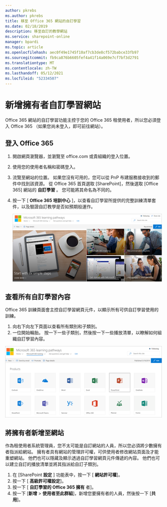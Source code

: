 ```yaml
---
author: pkrebs
ms.author: pkrebs
title: 移至 Office 365 網站的自訂學習
ms.date: 02/18/2019
description: 移至自訂的教學網站
ms.service: sharepoint-online
manager: bpardi
ms.topic: article
ms.openlocfilehash: aec0f49e1745f10af7cb3de8cf572babce33fb97
ms.sourcegitcommit: fb9ca876b6605fef4a41f14a069e7cf7bf3d2791
ms.translationtype: MT
ms.contentlocale: zh-TW
ms.lasthandoff: 05/12/2021
ms.locfileid: "52334507"
---
```

# <a name="add-owners-custom-learning-site"></a>新增擁有者自訂學習網站

Office 365 網站的自訂學習功能主控于您的 Office 365 租使用者，所以您必須登入 Office 365 （如果您尚未登入，即可前往網站）。 

## <a name="sign-in-to-office-365"></a>登入 Office 365 

1.  開啟網頁瀏覽器，並瀏覽至 office.com 或貴組織的登入位置。 
2.  使用您的使用者名稱和密碼登入。
3.  流覽至網站的位置。 如果您沒有可用的，您可以從 PnP 布建服務接收到的郵件中找到該資源。 從 Office 365 首頁選取 [SharePoint]，然後選取 [Office 365] 網站的 **自訂學習** 。 您可能將其命名為不同的。 
5. 按一下 [ **Office 365 培訓中心** ]，以查看自訂學習所提供的完整訓練清單套件，以及驗證自訂教學是否如預期般運作。 

   ![顯示使用中學習路徑的相片集合。](media/cg-goto.png)

## <a name="view-all-the-custom-learning-content"></a>查看所有自訂學習內容
Office 365 訓練頁面會主控自訂學習網頁元件，以顯示所有可供自訂學習使用的訓練。 

1. 向右下向左下頁面以查看所有類別和子類別。
2. 一位開始輪胎。 按一下一些子類別，然後按一下一些播放清單，以瞭解如何組織自訂學習內容。 

![學習路徑閘道視窗。](media/cg-gotoall.png)

## <a name="add-owners-to-site"></a>將擁有者新增至網站
作為租使用者系統管理員，您不太可能是自訂網站的人員，所以您必須將少數擁有者指派給網站。 擁有者具有網站的管理許可權，可供使用者修改網站頁面及才能重塑網站。 他們也可以隱藏及顯示透過自訂學習網頁元件傳遞的內容。 他們也可以建立自訂的播放清單並將其指派給自訂子類別。  

1. 在 [SharePoint **設定** ] 功能表中，按一下 [ **網站許可權**]。
2. 按一下 [ **高級許可權設定**]。
3. 按一下 [ **自訂學習的 Office 365 擁有** 者]。
4. 按一下 [**新增**  >  **使用者至此群組**]，新增您要擁有者的人員，然後按一下 [**共用**]。

